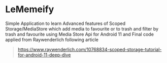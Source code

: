 # LeMemeify
Simple Application to learn Advanced features of Scoped Storage/MediaStore
which add media to favourite or to trash and filter by trash and favourite
using Media Store Api for Android 11 and Final code applied from Raywenderlich following article
>https://www.raywenderlich.com/10768834-scoped-storage-tutorial-for-android-11-deep-dive

